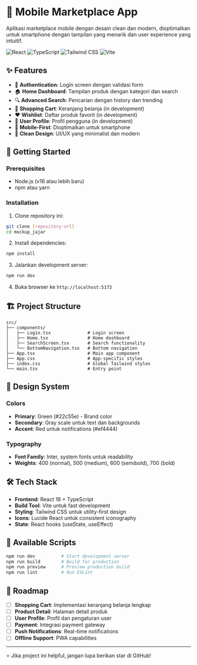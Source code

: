 # 📱 Mobile Marketplace App

Aplikasi marketplace mobile dengan desain clean dan modern, dioptimalkan untuk smartphone dengan tampilan yang menarik dan user experience yang intuitif.

![React](https://img.shields.io/badge/React-18.2.0-blue)
![TypeScript](https://img.shields.io/badge/TypeScript-5.0-blue)
![Tailwind CSS](https://img.shields.io/badge/Tailwind-3.3-green)
![Vite](https://img.shields.io/badge/Vite-4.4-purple)

## ✨ Features

- 🔐 **Authentication**: Login screen dengan validasi form
- 🏠 **Home Dashboard**: Tampilan produk dengan kategori dan search
- 🔍 **Advanced Search**: Pencarian dengan history dan trending
- 🛒 **Shopping Cart**: Keranjang belanja (in development)
- ❤️ **Wishlist**: Daftar produk favorit (in development)
- 👤 **User Profile**: Profil pengguna (in development)
- 📱 **Mobile-First**: Dioptimalkan untuk smartphone
- 🎨 **Clean Design**: UI/UX yang minimalist dan modern

## 🚀 Getting Started

### Prerequisites
- Node.js (v16 atau lebih baru)
- npm atau yarn

### Installation

1. Clone repository ini:
```bash
git clone [repository-url]
cd mockup_jajar
```

2. Install dependencies:
```bash
npm install
```

3. Jalankan development server:
```bash
npm run dev
```

4. Buka browser ke `http://localhost:5173`

## 🏗️ Project Structure

```
src/
├── components/
│   ├── Login.tsx              # Login screen
│   ├── Home.tsx               # Home dashboard  
│   ├── SearchScreen.tsx       # Search functionality
│   └── BottomNavigation.tsx   # Bottom navigation
├── App.tsx                    # Main app component
├── App.css                    # App-specific styles
├── index.css                  # Global Tailwind styles
└── main.tsx                   # Entry point
```

## 🎨 Design System

### Colors
- **Primary**: Green (#22c55e) - Brand color
- **Secondary**: Gray scale untuk text dan backgrounds
- **Accent**: Red untuk notifications (#ef4444)

### Typography
- **Font Family**: Inter, system fonts untuk readability
- **Weights**: 400 (normal), 500 (medium), 600 (semibold), 700 (bold)

## 🛠️ Tech Stack

- **Frontend**: React 18 + TypeScript
- **Build Tool**: Vite untuk fast development
- **Styling**: Tailwind CSS untuk utility-first design
- **Icons**: Lucide React untuk consistent iconography
- **State**: React hooks (useState, useEffect)

## 📝 Available Scripts

```bash
npm run dev          # Start development server
npm run build        # Build for production
npm run preview      # Preview production build
npm run lint         # Run ESLint
```

## 🎯 Roadmap

- [ ] **Shopping Cart**: Implementasi keranjang belanja lengkap
- [ ] **Product Detail**: Halaman detail produk
- [ ] **User Profile**: Profil dan pengaturan user
- [ ] **Payment**: Integrasi payment gateway
- [ ] **Push Notifications**: Real-time notifications
- [ ] **Offline Support**: PWA capabilities

---

⭐ Jika project ini helpful, jangan lupa berikan star di GitHub!

